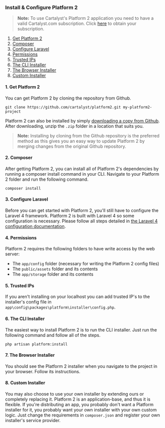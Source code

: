 ### Install & Configure Platform 2

> **Note:** To use Cartalyst's Platform 2 application you need to have a valid Cartalyst.com subscription.
Click [here](https://www.cartalyst.com/pricing) to obtain your subscription.

1. [Get Platform 2](#get-platform-2)
2. [Composer](#composer)
3. [Configure Laravel](#configure-laravel)
4. [Permissions](#permissions)
5. [Trusted IPs](#trusted-ips)
6. [The CLI Installer](#the-cli-installer)
7. [The Browser Installer](#the-browser-installer)
8. [Custom Installer](#custom-installer)

<a name="get-platform-2"></a>
#### 1. Get Platform 2

You can get Platform 2 by cloning the repository from Github.

	git clone https://github.com/cartalyst/platform2.git my-platform2-project

Platform 2 can also be installed by simply [downloading a copy from Github](https://github.com/cartalyst/platform2/archive/master.zip). After downloading, unzip the `.zip` folder in a location that suits you.

> **Note:** Installing by cloning from the Github repository is the preferred method as this gives you an easy way to update Platform 2 by merging changes from the original Github repository.

<a name="composer"></a>
#### 2. Composer

After getting Platform 2, you can install all of Platform 2's dependencies by running a composer install command in your CLI. Navigate to your Platform 2 folder and run the following command.

	composer install

<a name="configure-laravel"></a>
#### 3. Configure Laravel

Before you can get started with Platform 2, you'll still have to configure the Laravel 4 framework. Platform 2 is built with Laravel 4 so some configuration is necessary. Please follow all steps detailed in [the Laravel 4 configuration documentation](http://laravel.com/docs/installation#configuration).

<a name="permissions"></a>
#### 4. Permissions

Platform 2 requires the following folders to have write access by the web server:

- The `app/config` folder (necessary for writing the Platform 2 config files)
- The `public/assets` folder and its contents
- The `app/storage` folder and its contents

<a name="trusted-ips"></a>
#### 5. Trusted IPs

If you aren't installing on your localhost you can add trusted IP's to the installer's config file in `app\config\packages\platform\installer\config.php`.

<a name="the-cli-installer"></a>
#### 6. The CLI Installer

The easiest way to install Platform 2 is to run the CLI installer. Just run the following command and follow all of the steps.

	php artisan platform:install

<a name="the-browser-installer"></a>
#### 7. The Browser Installer

You should see the Platform 2 installer when you navigate to the project in your browser. Follow its instructions.

<a name="custom-installer"></a>
#### 8. Custom Installer

You may also choose to use your own installer by extending ours or completely replacing it. Platform 2 is an application-base, and thus it is flexible. If you're distributing an app, you probably don't want a Platform installer for it, you probably want your own installer with your own custom logic. Just change the requirements in `composer.json` and register your own installer's service provider.